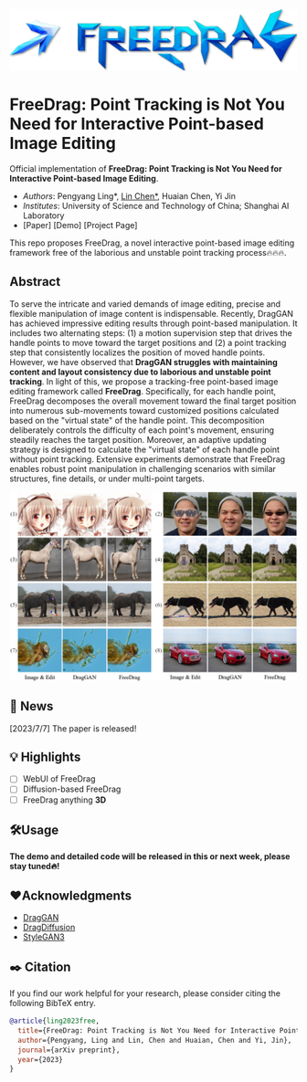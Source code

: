 <p align="center">
  <img src="./resources/logo2.png">
</p>

# FreeDrag: Point Tracking is Not You Need for Interactive Point-based Image Editing

Official implementation of **FreeDrag: Point Tracking is Not You Need for Interactive Point-based Image Editing**.
- *Authors*: Pengyang Ling*, [Lin Chen*](https://lin-chen.site), Huaian Chen, Yi Jin
- *Institutes*: University of Science and Technology of China; Shanghai AI Laboratory
- [Paper] [Demo] [Project Page]

This repo proposes FreeDrag, a novel interactive point-based image editing framework free of the laborious and unstable point tracking process🔥🔥🔥.

## Abstract
To serve the intricate and varied demands of image editing, precise and flexible manipulation of image content is indispensable. Recently, DragGAN has achieved impressive editing results through point-based manipulation. It includes two alternating steps: (1) a motion supervision step that drives the handle points to move toward the target positions and (2) a point tracking step that consistently localizes the position of moved handle points. However, we have observed that **DragGAN struggles with maintaining content and layout consistency due to laborious and unstable point tracking**. In light of this, we propose a tracking-free point-based image editing framework called **FreeDrag**.
Specifically, for each handle point, FreeDrag decomposes the overall movement toward the final target position into numerous sub-movements toward customized positions calculated based on the "virtual state" of the handle point. This decomposition deliberately controls the difficulty of each point's movement, ensuring steadily reaches the target position. Moreover, an adaptive updating strategy is designed to calculate the "virtual state" of each handle point without point tracking. Extensive experiments demonstrate that FreeDrag enables robust point manipulation in challenging scenarios with similar structures, fine details, or under multi-point targets.

![](resources/fig1.png)

## 📜 News
[2023/7/7] The paper is released!

## 💡 Highlights
- [ ] WebUI of FreeDrag
- [ ] Diffusion-based FreeDrag
- [ ] FreeDrag anything **3D**

## 🛠️Usage
**The demo and detailed code will be released in this or next week, please stay tuned🔥!**

## ❤️Acknowledgments
- [DragGAN](https://github.com/XingangPan/DragGAN/)
- [DragDiffusion](https://yujun-shi.github.io/projects/dragdiffusion.html)
- [StyleGAN3](https://github.com/NVlabs/stylegan3)

## ✒️ Citation
If you find our work helpful for your research, please consider citing the following BibTeX entry.
```bibtex
@article{ling2023free,
  title={FreeDrag: Point Tracking is Not You Need for Interactive Point-based Image Editing},
  author={Pengyang, Ling and Lin, Chen and Huaian, Chen and Yi, Jin},
  journal={arXiv preprint},
  year={2023}
}
```

